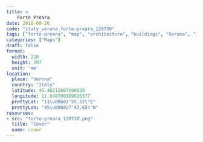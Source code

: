 ```yaml
---
title: > 
    Forte Preara
date: 2018-09-26
code: "italy_verona_forte-preara_129730"
tags: ["forte-preara", "map", "architecture", "buildings", "Verona", "Italy"]
categories: ["Maps"]
draft: false
format:
  width: 210
  height: 297
  unit: 'mm'
location:
  place: "Verona"
  country: "Italy"
  latitude: 45.46212667298638
  longitude: 11.048700169626377
  prettyLat: "11\u00b02'55.32\"E"
  prettyLon: "45\u00b027'43.65\"N"
resources:
- src: "forte-preara_129730.png"
  title: "Cover"
  name: cover
---
```

